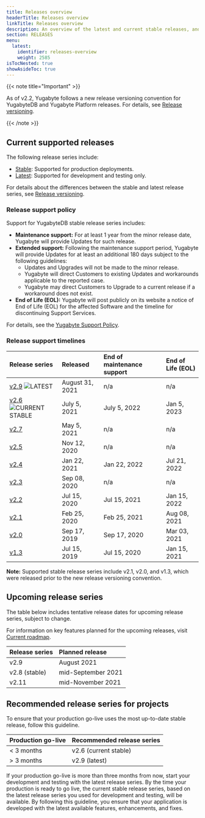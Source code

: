 ```yaml
---
title: Releases overview
headerTitle: Releases overview
linkTitle: Releases overview
description: An overview of the latest and current stable releases, and upcoming releases.
section: RELEASES
menu:
  latest:
    identifier: releases-overview
    weight: 2585
isTocNested: true
showAsideToc: true
---
```


{{< note title="Important" >}}

As of v2.2, Yugabyte follows a new release versioning convention for YugabyteDB and Yugabyte Platform releases.  For details, see [Release versioning](../versioning).

{{< /note >}}

## Current supported releases

The following release series include:

- [Stable](../versioning/#stable-releases): Supported for production deployments.
- [Latest](../versioning/#latest-releases): Supported for development and testing only.

For details about the differences between the stable and latest release series, see [Release versioning](../versioning).

### Release support policy

Support for YugabyteDB stable release series includes:

- **Maintenance support:** For at least 1 year from the minor release date, Yugabyte will provide Updates for such release.
- **Extended support:** Following the maintenance support period, Yugabyte will provide Updates for at least an
additional 180 days subject to the following guidelines:
  - Updates and Upgrades will not be made to the minor release.
  - Yugabyte will direct Customers to existing Updates and workarounds applicable
to the reported case.
  - Yugabyte may direct Customers to Upgrade to a current release if a workaround
does not exist.
- **End of Life (EOL):** Yugabyte will post publicly on its website a notice of End of Life (EOL) for the affected
Software and the timeline for discontinuing Support Services.

For details, see the [Yugabyte Support Policy](https://www.yugabyte.com/support-policy/).

### Release support timelines

| Release series | Released | End of maintenance support | End of Life (EOL) |
| :------------- | :------- | :------------------------- | :---------------- |
| [v2.9](../whats-new/latest-release) ![LATEST](/images/releases/latest.png) | August 31, 2021 | n/a | n/a |
| [v2.6](../whats-new/stable-release) ![CURRENT STABLE](/images/releases/current-stable.png) | July 5, 2021 | July 5, 2022 | Jan 5, 2023 |
| [v2.7](../whats-new/latest-release) | May 5, 2021 | n/a | n/a |
| [v2.5](../earlier-releases/v2.5) | Nov 12, 2020 | n/a | n/a |
| [v2.4](../earlier-releases/v2.4) | Jan 22, 2021 | Jan 22, 2022 | Jul 21, 2022 |
| [v2.3](../earlier-releases/v2.3.0) | Sep 08, 2020 | n/a | n/a |
| [v2.2](../earlier-releases/v2.2.0) | Jul 15, 2020 | Jul 15, 2021 | Jan 15, 2022 |
| [v2.1](../earlier-releases/v2.1.0) | Feb 25, 2020 | Feb 25, 2021 | Aug 08, 2021 |
| [v2.0](../earlier-releases/v2.0.0) | Sep 17, 2019 | Sep 17, 2020 | Mar 03, 2021 |
| [v1.3](../earlier-releases/v1.3.0) | Jul 15, 2019 | Jul 15, 2020 | Jan 15, 2021 |

**Note:** Supported stable release series include v2.1, v2.0, and v1.3, which were released prior to the new release versioning convention.

## Upcoming release series

The table below includes tentative release dates for upcoming release series, subject to change.

For information on key features planned for the upcoming releases, visit [Current roadmap](https://github.com/yugabyte/yugabyte-db#current-roadmap).

| Release series | Planned release |
| :------------- | :-------------- |
| v2.9 | August 2021 |
| v2.8 (stable) | mid-September 2021 |
| v2.11 | mid-November 2021 |

## Recommended release series for projects

To ensure that your production go-live uses the most up-to-date stable release, follow this guideline.

| Production go-live  | Recommended release series |
| :------------------ | :------------------------- |
| < 3 months          | v2.6 (current stable)      |
| > 3 months          | v2.9 (latest)              |

If your production go-live is more than three months from now, start your development and testing with the latest release series. By the time your production is ready to go live, the current stable release series, based on the latest release series you used for development and testing, will be available. By following this guideline, you ensure that your application is developed with the latest available features, enhancements, and fixes.
